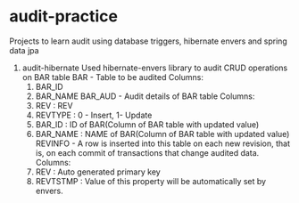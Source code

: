 # audit-practice
Projects to learn audit using database triggers, hibernate envers and spring data jpa

1. audit-hibernate
Used hibernate-envers library to audit CRUD operations on BAR table
BAR - Table to be audited
  Columns:
    1. BAR_ID
    2. BAR_NAME
BAR_AUD - Audit details of BAR table
  Columns:
    1. REV      : REV
    2. REVTYPE  : 0 - Insert, 1- Update 
    3. BAR_ID   : ID of BAR(Column of BAR table with updated value)
    4. BAR_NAME : NAME of BAR(Column of BAR table with updated value)
REVINFO - A row is inserted into this table on each new revision, that is, on each commit of transactions that change audited data. 
  Columns:
    1. REV      : Auto generated primary key
    2. REVTSTMP : Value of this property will be automatically set by envers.

